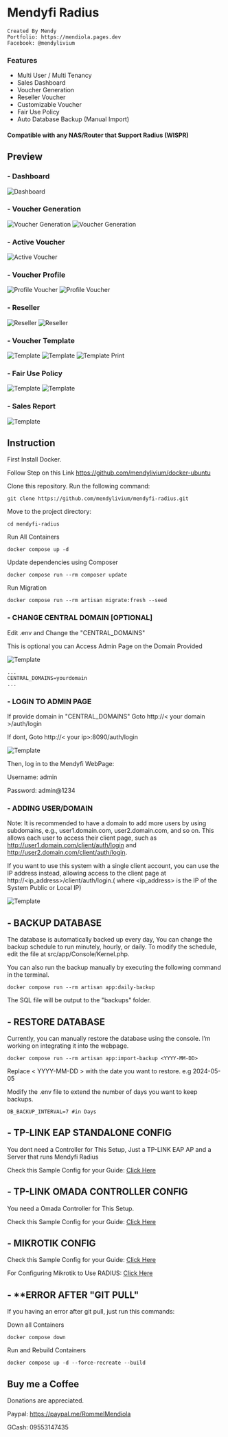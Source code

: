 # **Mendyfi Radius** #

    Created By Mendy
    Portfolio: https://mendiola.pages.dev
    Facebook: @mendylivium

### **Features**
- Multi User / Multi Tenancy
- Sales Dashboard
- Voucher Generation
- Reseller Voucher
- Customizable Voucher
- Fair Use Policy   
- Auto Database Backup (Manual Import)

#### **Compatible with any NAS/Router that Support Radius (WISPR)**

## **Preview**
### - **Dashboard**
![Dashboard](preview/dashboard.png)

### - **Voucher Generation**
![Voucher Generation](preview/generation.png)
![Voucher Generation](preview/generation-1.png)

### - **Active Voucher**
![Active Voucher](preview/active.png)

### - **Voucher Profile**
![Profile Voucher](preview/profile.png)
![Profile Voucher](preview/profile-1.png)

### - **Reseller**
![Reseller](preview/reseller.png)
![Reseller](preview/reseller-1.png)

### - **Voucher Template**
![Template](preview/template.png)
![Template](preview/template-1.png)
![Template Print](preview/print.png)

### - **Fair Use Policy**
![Template](preview/fup.png)
![Template](preview/fup-1.png)

### - **Sales Report**
![Template](preview/sales.png)

## **Instruction** ##

First Install Docker.

Follow Step on this Link
https://github.com/mendylivium/docker-ubuntu


Clone this repository. Run the following command:
```
git clone https://github.com/mendylivium/mendyfi-radius.git
```

Move to the project directory:
```
cd mendyfi-radius
```

Run All Containers
```
docker compose up -d
```


Update dependencies using Composer
```
docker compose run --rm composer update
```

Run Migration
```
docker compose run --rm artisan migrate:fresh --seed
```

### - **CHANGE CENTRAL DOMAIN [OPTIONAL]**

Edit .env and Change the "CENTRAL_DOMAINS"

This is optional you can Access Admin Page on the Domain Provided

![Template](preview/central_domains.png)

```
...
CENTRAL_DOMAINS=yourdomain
...
```

### - **LOGIN TO ADMIN PAGE**
If provide domain in "CENTRAL_DOMAINS"
Goto http://< your domain >/auth/login

If dont,
Goto http://< your ip>:8090/auth/login

![Template](preview/admin_login.png)

Then, log in to the Mendyfi WebPage:

Username: admin

Password: admin@1234

### - **ADDING USER/DOMAIN**

Note: It is recommended to have a domain to add more users by using subdomains, e.g., user1.domain.com, user2.domain.com, and so on. This allows each user to access their client page, such as http://user1.domain.com/client/auth/login and http://user2.domain.com/client/auth/login.

If you want to use this system with a single client account, you can use the IP address instead, allowing access to the client page at http://<ip_address>/client/auth/login.( where <ip_address> is the IP of the System Public or Local IP)

![Template](preview/admin_add_domain.png)

## - **BACKUP DATABASE**
The database is automatically backed up every day,
You can change the backup schedule to run minutely, hourly, or daily.
To modify the schedule, edit the file at src/app/Console/Kernel.php.

You can also run the backup manually by executing the following command in the terminal.
```
docker compose run --rm artisan app:daily-backup
```

The SQL file will be output to the "backups" folder.
## - **RESTORE DATABASE**

Currently, you can manually restore the database using the console. I’m working on integrating it into the webpage.

```
docker compose run --rm artisan app:import-backup <YYYY-MM-DD>
```
Replace < YYYY-MM-DD > with the date you want to restore. e.g 2024-05-05

Modify the .env file to extend the number of days you want to keep backups.
```
DB_BACKUP_INTERVAL=7 #in Days
```

## - **TP-LINK EAP STANDALONE CONFIG**

You dont need a Controller for This Setup, Just a TP-LINK EAP AP and a Server that runs Mendyfi Radius

Check this Sample Config for your Guide: [Click Here](preview/tp-link.pdf)

## - **TP-LINK OMADA CONTROLLER CONFIG**

You need a Omada Controller for This Setup.

Check this Sample Config for your Guide: [Click Here](preview/omada.pdf)

## - **MIKROTIK CONFIG**

Check this Sample Config for your Guide: [Click Here](preview/mikrotik.pdf)

For Configuring Mikrotik to Use RADIUS: [Click Here](https://youtu.be/rgbyYfFOg6o?t=374)

## - **ERROR AFTER "GIT PULL"
If you having an error after git pull, just run this commands:

Down all Containers

```
docker compose down
```

Run and Rebuild Containers
```
docker compose up -d --force-recreate --build
```

## Buy me a Coffee

Donations are appreciated.

Paypal: https://paypal.me/RommelMendiola

GCash: 09553147435


